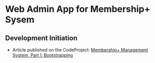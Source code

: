 Web Admin App for Membership+ Sysem 
=================================
Development Initiation
----------------
* Article published on the CodeProject: [Membership+ Management System, Part I: Bootstrapping](http://www.codeproject.com/Articles/721429/Membershipplus-Management-System-Part-I-Bootstrapp)
